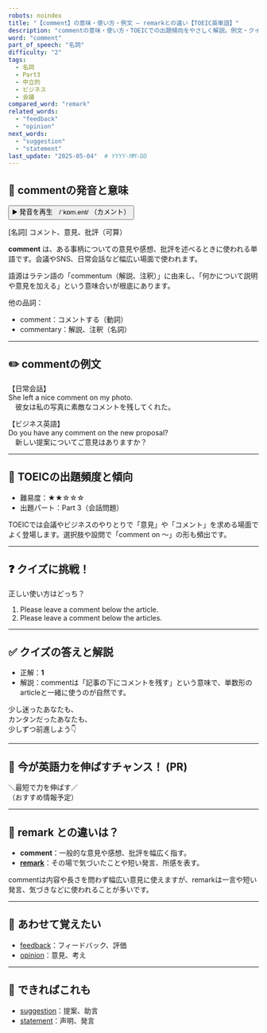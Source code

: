 ```yaml
---
robots: noindex
title: "【comment】の意味・使い方・例文 ― remarkとの違い【TOEIC英単語】"
description: "commentの意味・使い方・TOEICでの出題傾向をやさしく解説。例文・クイズ付きでremarkとの違いもわかりやすく学べます。"
word: "comment"
part_of_speech: "名詞"
difficulty: "2"
tags:
  - 名詞
  - Part3
  - 中立的
  - ビジネス
  - 会議
compared_word: "remark"
related_words:
  - "feedback"
  - "opinion"
next_words:
  - "suggestion"
  - "statement"
last_update: "2025-05-04"  # YYYY-MM-DD
---
```


## 🔰 commentの発音と意味

<button class="play-audio" onclick="playTTS('comment')">
  <span class="play-audio-main">
    ▶️ 発音を再生　/ˈkɒm.ent/
  </span>
  <span class="play-audio-sub">
    （カメント）
  </span>
</button>

[名詞] コメント、意見、批評（可算）

**comment** は、ある事柄についての意見や感想、批評を述べるときに使われる単語です。会議やSNS、日常会話など幅広い場面で使われます。

語源はラテン語の「commentum（解説、注釈）」に由来し、「何かについて説明や意見を加える」という意味合いが根底にあります。

他の品詞：  
- comment：コメントする（動詞）
- commentary：解説、注釈（名詞）

---

## ✏️ commentの例文

【日常会話】  
She left a nice comment on my photo.  
　彼女は私の写真に素敵なコメントを残してくれた。

【ビジネス英語】  
Do you have any comment on the new proposal?  
　新しい提案についてご意見はありますか？

---

## 🎯 TOEICの出題頻度と傾向

- 難易度：★★☆☆☆
- 出題パート：Part 3（会話問題）

TOEICでは会議やビジネスのやりとりで「意見」や「コメント」を求める場面でよく登場します。選択肢や設問で「comment on ～」の形も頻出です。

---

## ❓ クイズに挑戦！

正しい使い方はどっち？

1. Please leave a comment below the article.  
2. Please leave a comment below the articles.

---

## ✅ クイズの答えと解説

- 正解：**1**
- 解説：commentは「記事の下にコメントを残す」という意味で、単数形のarticleと一緒に使うのが自然です。

少し迷ったあなたも、  
カンタンだったあなたも、  
少しずつ前進しよう👇️

---

## 🚀 今が英語力を伸ばすチャンス！ (PR)

<div class="info-center">
＼最短で力を伸ばす／<br>  
（おすすめ情報予定）
</div>

---

## 🤔  remark との違いは？

- **comment**：一般的な意見や感想、批評を幅広く指す。
- **[remark](/remark)**：その場で気づいたことや短い発言、所感を表す。

commentは内容や長さを問わず幅広い意見に使えますが、remarkは一言や短い発言、気づきなどに使われることが多いです。

---

## 🧩 あわせて覚えたい

- [feedback](/feedback)：フィードバック、評価
- [opinion](/opinion)：意見、考え

---

## 📖 できればこれも

- [suggestion](/suggestion)：提案、助言
- [statement](/statement)：声明、発言

<!-- cvid: aid05_bid01 -->
